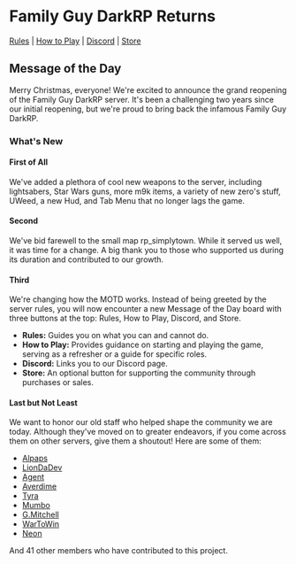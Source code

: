 # Family Guy DarkRP Returns
[Rules](comingsoon.tm) | [How to Play](comingsoon.tm) | [Discord](https://discord.gg/banabyte) | [Store](https://store.banabyte.com)

## Message of the Day
Merry Christmas, everyone! We're excited to announce the grand reopening of the Family Guy DarkRP server. It's been a challenging two years since our initial reopening, but we're proud to bring back the infamous Family Guy DarkRP.

### What's New
#### First of All
We've added a plethora of cool new weapons to the server, including lightsabers, Star Wars guns, more m9k items, a variety of new zero's stuff, UWeed, a new Hud, and Tab Menu that no longer lags the game.

#### Second
We've bid farewell to the small map rp_simplytown. While it served us well, it was time for a change. A big thank you to those who supported us during its duration and contributed to our growth.

#### Third
We're changing how the MOTD works. Instead of being greeted by the server rules, you will now encounter a new Message of the Day board with three buttons at the top: Rules, How to Play, Discord, and Store.

- **Rules:** Guides you on what you can and cannot do.
- **How to Play:** Provides guidance on starting and playing the game, serving as a refresher or a guide for specific roles.
- **Discord:** Links you to our Discord page.
- **Store:** An optional button for supporting the community through purchases or sales.

#### Last but Not Least
We want to honor our old staff who helped shape the community we are today. Although they've moved on to greater endeavors, if you come across them on other servers, give them a shoutout! Here are some of them:

- [Alpaps](https://steamcommunity.com/id/alpaps)
- [LionDaDev](https://steamcommunity.com/id/liondadev/)
- [Agent](https://steamcommunity.com/profiles/76561198437614793)
- [Averdime](https://steamcommunity.com/id/Averdime)
- [Tyra](https://steamcommunity.com/id/TyraTheCat)
- [Mumbo](https://steamcommunity.com/profiles/76561197971857361)
- [G.Mitchell](https://steamcommunity.com/profiles/76561198074284927)
- [WarToWin](https://steamcommunity.com/id/war_to_win)
- [Neon](https://steamcommunity.com/profiles/76561198274190506)

And 41 other members who have contributed to this project.
